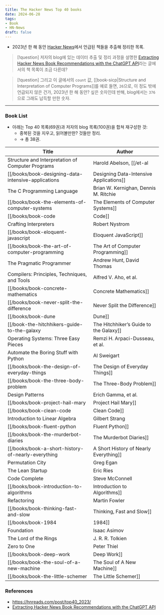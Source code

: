 ```yaml
---
title: The Hacker News Top 40 books
date: 2024-06-28
tags:
- Book
- HN-News
draft: false
---
```


- 2023년 한 해 동안 [Hacker News](https://news.ycombinator.com)에서 언급된 책들을 추출해 정리한 목록.

> [!question] 저자의 blog에 있는 데이터 추출 및 정리 과정을 설명한 [Extracting Hacker News Book Recommendations with the ChatGPT API](https://blog.reyem.dev/post/extracting_hn_book_recommendations_with_chatgpt_api/)라는 글에서의 책 목록이 조금 다른데?

> [!question] 그리고 이 글에서의 `count` 값, [[book-sicp|Structure and Interpretation of Computer Programs]]를 예로 들면,  `26`으로, 이 정도 밖에 언급되지 않은 건가, 2023년 한 해 동안? 싶은 숫자인데 반해, blog에서는 `376`으로 그래도 납득할 만한 숫자.


---
### Book List
- 아래는 Top 40 목록(69권)과 저자의 blog 목록(100권)을 합쳐 재구성한 것:
    - 중복된 것을 지우고, 읽어볼만한? 것들만 정리.
    - $\to$ 총 38권.

| Title | Author |
| --- | --- |
| Structure and Interpretation of Computer Programs | Harold Abelson, [[/et-al| et al.]] |
| [[/books/book-designing-data-intensive-applications|Designing Data-Intensive Applications]] | Martin Kleppmann |
| The C Programming Language | Brian W. Kernighan, Dennis M. Ritchie |
| [[/books/book-the-elements-of-computer-systems | The Elements of Computer Systems]] | Noam Nisan, et al. |
| [[/books/book-code|Code]] | Charles Petzold |
| Crafting Interpreters | Robert Nystrom |
| [[/books/book-eloquent-javascript|Eloquent JavaScript]] | Marijn Haverbeke |
| [[/books/book-the-art-of-computer-programming|The Art of Computer Programming]] | [[/person-donald-e-knuth | Donald E. Knuth]] |
| The Pragmatic Programmer | Andrew Hunt, David Thomas |
| Compilers: Principles, Techniques, and Tools | Alfred V. Aho, et al. |
| [[/books/book-concrete-mathematics|Concrete Mathematics]] | [[/person-donald-e-knuth|Donald E. Knuth]], et al. |
| [[/books/book-never-split-the-difference|Never Split the Difference]] | Chris Voss |
| [[/books/book-dune|Dune]] | Frank Herbert |
| [[/book-the-hitchhikers-guide-to-the-galaxy|The Hitchhiker’s Guide to the Galaxy]] | Douglas Adams |
| Operating Systems: Three Easy Pieces | Remzi H. Arpaci-Dusseau, et al. |
| Automate the Boring Stuff with Python | Al Sweigart |
| [[/books/book-the-design-of-everyday-things|The Design of Everyday Things]] | Don Norman |
| [[/books/book-the-three-body-problem|The Three-Body Problem]] | Cixin Liu |
| Design Patterns | Erich Gamma, et al. |
| [[/books/book-project-hail-mary|Project Hail Mary]] | Andy Weir |
| [[/books/book-clean-code|Clean Code]] | Robert C. Martin |
| Introduction to Linear Algebra | Gilbert Strang |
| [[/books/book-fluent-python|Fluent Python]] | Luciano Ramalho |
| [[/books/book-the-murderbot-diaries|The Murderbot Diaries]] | Martha Wells |
| [[/books/book-a-short-history-of-nearly-everything|A Short History of Nearly Everything]] | Bill Bryson |
| Permutation City | Greg Egan |
| The Lean Startup | Eric Ries |
| Code Complete | Steve McConnell |
| [[/books/book-introduction-to-algorithms|Introduction to Algorithms]] | Thomas H. Cormen, et al. |
| Refactoring | Martin Fowler |
| [[/books/book-thinking-fast-and-slow|Thinking, Fast and Slow]] | Daniel Kahneman |
| [[/books/book-1984|1984]] | George Orwell |
| Foundation | Isaac Asimov |
| The Lord of the Rings | J. R. R. Tolkien |
| Zero to One | Peter Thiel |
| [[/books/book-deep-work|Deep Work]] | Cal Newport |
| [[/books/book-the-soul-of-a-new-machine|The Soul of A New Machine]] | Tracy Kidder |
| [[/books/book-the-little-schemer|The Little Schemer]] | Daniel P. Friedman |


### References
- https://hnreads.com/post/top40_2023/
- [Extracting Hacker News Book Recommendations with the ChatGPT API](https://blog.reyem.dev/post/extracting_hn_book_recommendations_with_chatgpt_api/)